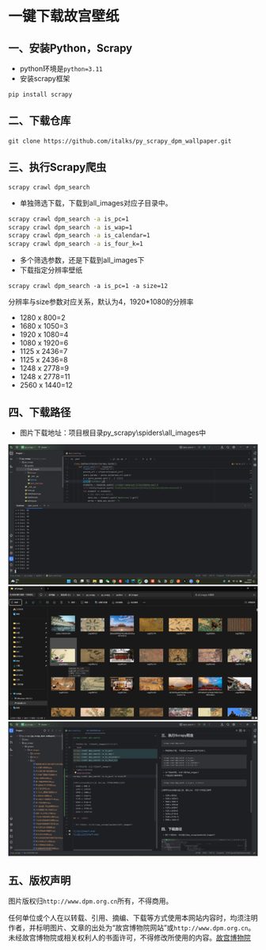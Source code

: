 # 一键下载故宫壁纸

## 一、安装Python，Scrapy
- python环境是`python=3.11`
- 安装scrapy框架
```
pip install scrapy
```
## 二、下载仓库
```git clone https://github.com/italks/py_scrapy_dpm_wallpaper.git```
## 三、执行Scrapy爬虫
```
scrapy crawl dpm_search
```
- 单独筛选下载，下载到all_images对应子目录中。
```bash
scrapy crawl dpm_search -a is_pc=1
scrapy crawl dpm_search -a is_wap=1
scrapy crawl dpm_search -a is_calendar=1
scrapy crawl dpm_search -a is_four_k=1
```
- 多个筛选参数，还是下载到all_images下
- 下载指定分辨率壁纸
```angular2html
scrapy crawl dpm_search -a is_pc=1 -a size=12
```
分辨率与size参数对应关系，默认为4，1920*1080的分辨率
- 1280 x 800=2
- 1680 x 1050=3
- 1920 x 1080=4
- 1080 x 1920=6
- 1125 x 2436=7
- 1125 x 2436=8
- 1248 x 2778=9
- 1248 x 2778=11
- 2560 x 1440=12

## 四、下载路径

- 图片下载地址：项目根目录py_scrapy\spiders\all_images中

![下载中](png/1.png)
![下载后文件](png/2.png)
![中文名称](png/3.png)

## 五、版权声明

图片版权归`http://www.dpm.org.cn`所有，不得商用。

任何单位或个人在以转载、引用、摘编、下载等方式使用本网站内容时，均须注明作者，并标明图片、文章的出处为“故宫博物院网站”或`http://www.dpm.org.cn`。未经故宫博物院或相关权利人的书面许可，不得修改所使用的内容。[故宫博物院](https://www.dpm.org.cn/bottom/privacy/236341.html)

